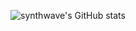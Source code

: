 ![synthwave's GitHub stats](https://github-readme-stats.vercel.app/api?username=LEEYANGY&show_icons=true&theme=synthwave)
